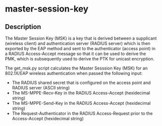 # master-session-key

## Description
The Master Session Key (MSK) is a key that is derived between a supplicant (wireless client) and authentication server (RADIUS server) which is then exported by the EAP method and sent to the authenticator (access point) in a RADIUS Access-Accept message so that it can be used to derive the PMK, which is subsequently used to derive the PTK for unicast encryption.

The get_msk.py script calculates the Master Sesssion Key (MSK) for an 802.1X/EAP wireless authentication when passed the following input: 
* The RADIUS shared secret that is configured on the access point and RADIUS server (ASCII string)
* The MS-MPPE-Recv-Key in the RADIUS Access-Accept (hexidecimal string)
* The MS-MPPE-Send-Key in the RADIUS Access-Accept (hexidecimal string)
* The Request-Authenticator in the RADIUS Access-Request prior to the Access-Accept (hexidecimal string)
